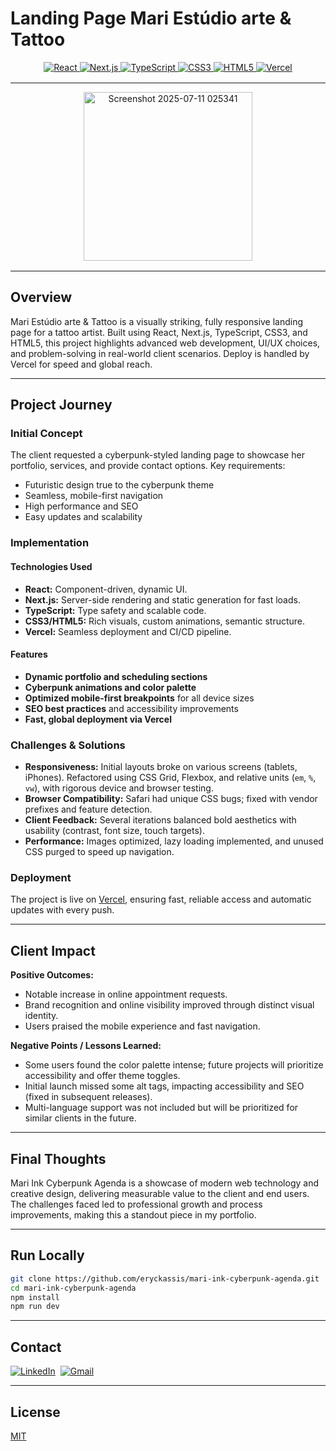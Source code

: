 # Landing Page Mari Estúdio arte & Tattoo

<div align="center" style="margin-bottom: 16px;">
  <a href="https://react.dev" target="_blank">
    <img src="https://img.shields.io/badge/React-20232A?style=for-the-badge&logo=react&logoColor=61DAFB" alt="React"/>
  </a>
  <a href="https://nextjs.org/" target="_blank">
    <img src="https://img.shields.io/badge/Next.js-000000?style=for-the-badge&logo=nextdotjs&logoColor=white" alt="Next.js"/>
  </a>
  <a href="https://www.typescriptlang.org/" target="_blank">
    <img src="https://img.shields.io/badge/TypeScript-3178C6?style=for-the-badge&logo=typescript&logoColor=white" alt="TypeScript"/>
  </a>
  <a href="https://developer.mozilla.org/docs/Web/CSS" target="_blank">
    <img src="https://img.shields.io/badge/CSS3-1572B6?style=for-the-badge&logo=css3&logoColor=white" alt="CSS3"/>
  </a>
  <a href="https://developer.mozilla.org/docs/Web/HTML" target="_blank">
    <img src="https://img.shields.io/badge/HTML5-E34F26?style=for-the-badge&logo=html5&logoColor=white" alt="HTML5"/>
  </a>
  <a href="https://vercel.com/" target="_blank">
    <img src="https://img.shields.io/badge/Vercel-000000?style=for-the-badge&logo=vercel&logoColor=white" alt="Vercel"/>
  </a>
</div>

---

<div align="center" style="margin-bottom: 16px;">
  <img src="https://github.com/user-attachments/assets/1bc6deb9-1160-439b-9721-9e5309e537f9" alt="Screenshot 2025-07-11 025341" width="270"/>
</div>


---

## Overview

Mari Estúdio arte & Tattoo is a visually striking, fully responsive landing page for a tattoo artist. Built using React, Next.js, TypeScript, CSS3, and HTML5, this project highlights advanced web development, UI/UX choices, and problem-solving in real-world client scenarios. Deploy is handled by Vercel for speed and global reach.

---

## Project Journey

### Initial Concept

The client requested a cyberpunk-styled landing page to showcase her portfolio, services, and provide contact options. Key requirements:
- Futuristic design true to the cyberpunk theme
- Seamless, mobile-first navigation
- High performance and SEO
- Easy updates and scalability

### Implementation

#### Technologies Used

- **React:** Component-driven, dynamic UI.
- **Next.js:** Server-side rendering and static generation for fast loads.
- **TypeScript:** Type safety and scalable code.
- **CSS3/HTML5:** Rich visuals, custom animations, semantic structure.
- **Vercel:** Seamless deployment and CI/CD pipeline.

#### Features

- **Dynamic portfolio and scheduling sections**
- **Cyberpunk animations and color palette**
- **Optimized mobile-first breakpoints** for all device sizes
- **SEO best practices** and accessibility improvements
- **Fast, global deployment via Vercel**

### Challenges & Solutions

- **Responsiveness:** Initial layouts broke on various screens (tablets, iPhones). Refactored using CSS Grid, Flexbox, and relative units (`em`, `%`, `vw`), with rigorous device and browser testing.
- **Browser Compatibility:** Safari had unique CSS bugs; fixed with vendor prefixes and feature detection.
- **Client Feedback:** Several iterations balanced bold aesthetics with usability (contrast, font size, touch targets).
- **Performance:** Images optimized, lazy loading implemented, and unused CSS purged to speed up navigation.

### Deployment

The project is live on [Vercel](https://vercel.com/), ensuring fast, reliable access and automatic updates with every push.

---

## Client Impact

**Positive Outcomes:**
- Notable increase in online appointment requests.
- Brand recognition and online visibility improved through distinct visual identity.
- Users praised the mobile experience and fast navigation.

**Negative Points / Lessons Learned:**
- Some users found the color palette intense; future projects will prioritize accessibility and offer theme toggles.
- Initial launch missed some alt tags, impacting accessibility and SEO (fixed in subsequent releases).
- Multi-language support was not included but will be prioritized for similar clients in the future.

---

## Final Thoughts

Mari Ink Cyberpunk Agenda is a showcase of modern web technology and creative design, delivering measurable value to the client and end users. The challenges faced led to professional growth and process improvements, making this a standout piece in my portfolio.

---

## Run Locally

```bash
git clone https://github.com/eryckassis/mari-ink-cyberpunk-agenda.git
cd mari-ink-cyberpunk-agenda
npm install
npm run dev
```

---

## Contact

<div style="display: flex; gap: 8px;">
  <a href="https://www.linkedin.com/in/eryckassis/" target="_blank">
    <img src="https://img.shields.io/badge/LINKEDIN-0077B5?style=for-the-badge&logo=linkedin&logoColor=white" alt="LinkedIn"/>
  </a>
  <a href="mailto:eryckassis@gmail.com" target="_blank">
    <img src="https://img.shields.io/badge/GMAIL-EA4335?style=for-the-badge&logo=gmail&logoColor=white" alt="Gmail"/>
  </a>
</div>

---

## License

[MIT](LICENSE)
